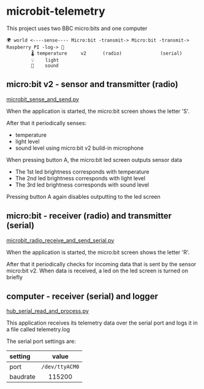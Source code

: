 # microbit-telemetry

This project uses two BBC micro:bits and one computer

```text                  
🌍 world <----sense---- Micro:bit -transmit-> Micro:bit -transmit-> Raspberry PI -log-> 📁
         🌡 temperature     v2      (radio)              (serial)         
         💡    light
         🎤    sound
```
## micro:bit v2 - sensor and transmitter (radio)

[microbit_sense_and_send.py](microbit_sense_and_send.py)

When the application is started, the micro:bit screen shows the letter 'S'.

After that it periodically senses:

- temperature
- light level 
- sound level using micro:bit v2 build-in microphone

When pressing button A, the micro:bit led screen outputs sensor data

- The 1st led brightness corresponds with temperature
- The 2nd led brightness corresponds with light level 
- The 3rd led brightness corresponds with sound level

Pressing button A again disables outputting to the led screen

## micro:bit - receiver (radio) and transmitter (serial)
[microbit_radio_receive_and_send_serial.py](microbit_radio_receive_and_send_serial.py)

When the application is started, the micro:bit screen shows the letter 'R'.

After that it  periodically checks for incoming data that is sent by the sensor micro:bit v2.
When data is received, a led on the led screen is turned on briefly

## computer - receiver (serial) and logger
[hub_serial_read_and_process.py](hub_serial_read_and_process.py)

This application receives its telemetry data over the serial port and logs it in a file called telemetry.log

The serial port settings are:

| setting  |     value      |
|:---------|:--------------:|
| port     | `/dev/ttyACM0` |
| baudrate |     115200     |

